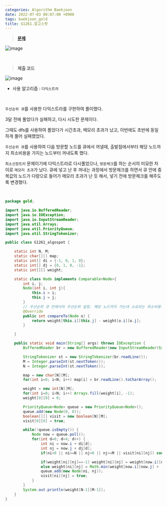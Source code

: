 ```yaml
---
categories: Algorithm Baekjoon
date: 2022-07-03 00:07:00 +0900
tags: baekjoon_gold
title: G1261.알고스팟
---
```


> **[문제](https://www.acmicpc.net/problem/1261)**

![image](https://user-images.githubusercontent.com/80896077/177026967-884f9026-9bb4-4453-a563-a0ed1025b39f.png)

<br>

> **제출 코드**

![image](https://user-images.githubusercontent.com/80896077/177026972-88c44171-f488-4870-9eb3-9b348c22ee69.png)

- 사용 알고리즘 : `다익스트라`

<br>

`우선순위 큐`를 사용한 다익스트라를 구현하여 풀이했다.

3달 전에 풀었다가 실패하고, 다시 시도한 문제이다.

그때도 dfs를 사용하여 풀었다가 시간초과, 메모리 초과가 났고, 이번에도 초반에 동일하게 풀어 실패했었다.

`우선순위 큐`를 사용하여 다음 방문할 노드를 큐에서 꺼낼때, 출발점에서부터 해당 노드까지 최소비용을 가지는 노드부터 꺼내도록 했다.

`최소신장트리` 문제이기에 다익스트라로 다시풀었으나, `방문체크`를 하는 순서의 미묘한 차이로 `메모리 초과`가 났다. 큐에 넣고 난 후 꺼내는 과정에서 방문체크를 하면서 큐 안에 중복값의 노드가 다량으로 들어가 메모리 초과가 난 듯 해서, 넣기 전에 방문체크를 해주도록 변경했다.

<br>

```java
package gold;

import java.io.BufferedReader;
import java.io.IOException;
import java.io.InputStreamReader;
import java.util.Arrays;
import java.util.PriorityQueue;
import java.util.StringTokenizer;

public class G1261_algospot {

	static int N, M;
	static char[][] map;
	static int[] di = {-1, 0, 1, 0};
	static int[] dj = {0, 1, 0, -1};
	static int[][] weight;

	static class Node implements Comparable<Node>{
		int i, j;
		Node(int i, int j){
			this.i = i;
			this.j = j;
		}
		// 우선순위 큐 안에서의 우선순위 설정. 해당 노드까지 가는데 소요되는 최소비용끼리 비교한다
		@Override
		public int compareTo(Node o) {
			return weight[this.i][this.j] - weight[o.i][o.j];
		}

	}

	public static void main(String[] args) throws IOException {
		BufferedReader br = new BufferedReader(new InputStreamReader(System.in));

		StringTokenizer st = new StringTokenizer(br.readLine());
		M = Integer.parseInt(st.nextToken());
		N = Integer.parseInt(st.nextToken());

		map = new char[N][M];
		for(int i=0; i<N; i++) map[i] = br.readLine().toCharArray();

		weight = new int[N][M];
		for(int i=0; i<N; i++) Arrays.fill(weight[i], -1);
		weight[0][0] = 0;

		PriorityQueue<Node> queue = new PriorityQueue<Node>();
		queue.add(new Node(0, 0));
		boolean[][] visit = new boolean[N][M];
		visit[0][0] = true;

		while(!queue.isEmpty()) {
			Node now = queue.poll();
			for(int d=0; d<4; d++) {
				int ni = now.i + di[d];
				int nj = now.j + dj[d];
				if(ni<0 || ni>=N || nj<0 || nj>=M || visit[ni][nj]) continue;

				if(weight[ni][nj]==-1) weight[ni][nj] = weight[now.i][now.j] + (map[ni][nj]-'0');
				else weight[ni][nj] = Math.min(weight[now.i][now.j] + (map[ni][nj]-'0'), weight[ni][nj]);
				queue.add(new Node(ni, nj));
				visit[ni][nj] = true;
			}
		}
		System.out.println(weight[N-1][M-1]);
	}
}
```
